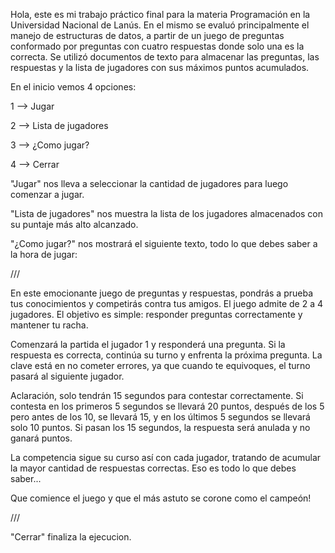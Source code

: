 Hola, este es mi trabajo práctico final para la materia Programación en la Universidad Nacional de Lanús.
En el mismo se evaluó principalmente el manejo de estructuras de datos, a partir de un juego de preguntas conformado por preguntas con cuatro respuestas donde solo una es la correcta.
Se utilizó documentos de texto para almacenar las preguntas, las respuestas y la lista de jugadores con sus máximos puntos acumulados.

En el inicio vemos 4 opciones:

1 --> Jugar

2 --> Lista de jugadores

3 --> ¿Como jugar?

4 --> Cerrar

"Jugar" nos lleva a seleccionar la cantidad de jugadores para luego comenzar a jugar.

"Lista de jugadores" nos muestra la lista de los jugadores almacenados con su puntaje más alto alcanzado.

"¿Como jugar?" nos mostrará el siguiente texto, todo lo que debes saber a la hora de jugar:

///

En este emocionante juego de preguntas y respuestas, pondrás a prueba tus
conocimientos y competirás contra tus amigos. El juego admite de 2 a 4 jugadores.
El objetivo es simple: responder preguntas correctamente y mantener tu racha.

Comenzará la partida el jugador 1 y responderá una pregunta. Si la respuesta
es correcta, continúa su turno y enfrenta la próxima pregunta. La clave está en
no cometer errores, ya que cuando te equivoques, el turno pasará al siguiente
jugador.

Aclaración, solo tendrán 15 segundos para contestar correctamente. Si contesta
en los primeros 5 segundos se llevará 20 puntos, después de los 5 pero antes de
los 10, se llevará 15, y en los últimos 5 segundos se llevará solo 10 puntos.
Si pasan los 15 segundos, la respuesta será anulada y no ganará puntos.

La competencia sigue su curso así con cada jugador, tratando de acumular la
mayor cantidad de respuestas correctas. Eso es todo lo que debes saber...

Que comience el juego y que el más astuto se corone como el campeón!

///

"Cerrar" finaliza la ejecucion.
